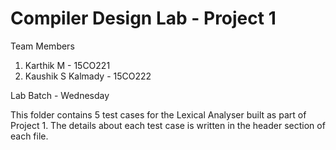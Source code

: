 Compiler Design Lab - Project 1
===============================

Team Members
 1. Karthik M - 15CO221
 2. Kaushik S Kalmady - 15CO222

Lab Batch - Wednesday

This folder contains 5 test cases for the Lexical Analyser built as part of Project 1.
The details about each test case is written in the header section of each file.
